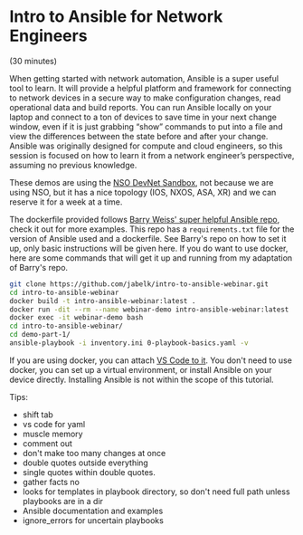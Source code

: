 # Intro to Ansible for Network Engineers
(30 minutes)


When getting started with network automation, Ansible is a super useful tool to learn. It will provide a helpful platform and framework for connecting to network devices in a secure way to make configuration changes, read operational data and build reports. You can run Ansible locally on your laptop and connect to a ton of devices to save time in your next change window, even if it is just grabbing “show” commands to put into a file and view the differences between the state before and after your change. Ansible was originally designed for compute and cloud engineers, so this session is focused on how to learn it from a network engineer’s perspective, assuming no previous knowledge.  


These demos are using the [NSO DevNet Sandbox](https://devnetsandbox.cisco.com/RM/Diagram/Index/43244b33-7af5-4e6b-9b48-58cadf3d2d24?diagramType=Topology), not because we are using NSO, but it has a nice topology (IOS, NXOS, ASA, XR) and we can reserve it for a week at a time.


The dockerfile provided follows [Barry Weiss' super helpful Ansible repo](https://github.com/barweiss45/Ansible-IOSXE-Always-On-Demo), check it out for more examples. This repo has a `requirements.txt` file for the version of Ansible used and a dockerfile. See Barry's repo on how to set it up, only basic instructions will be given here. If you do want to use docker, here are some commands that will get it up and running from my adaptation of Barry's repo.


```bash
git clone https://github.com/jabelk/intro-to-ansible-webinar.git
cd intro-to-ansible-webinar
docker build -t intro-ansible-webinar:latest .
docker run -dit --rm --name webinar-demo intro-ansible-webinar:latest
docker exec -it webinar-demo bash
cd intro-to-ansible-webinar/
cd demo-part-1/
ansible-playbook -i inventory.ini 0-playbook-basics.yaml -v
```

If you are using docker, you can attach [VS Code to it](https://code.visualstudio.com/docs/remote/attach-container). You don't need to use docker, you can set up a virtual environment, or install Ansible on your device directly. Installing Ansible is not within the scope of this tutorial.

Tips:

- shift tab
- vs code for yaml
- muscle memory
- comment out
- don't make too many changes at once
- double quotes outside everything
- single quotes within double quotes.
- gather facts no
- looks for templates in playbook directory, so don't need full path unless playbooks are in a dir
- Ansible documentation and examples
- ignore_errors for uncertain playbooks